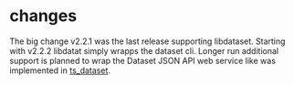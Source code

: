 

# changes

The big change v2.2.1 was the last release supporting libdataset. Starting with v2.2.2 libdatat simply wrapps the dataset cli.
Longer run additional support is planned to wrap the Dataset JSON API web service like was implemented in [ts_dataset](https://github.com/caltechlibrary/ts_dataset).

